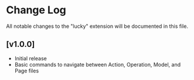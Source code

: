 # Change Log

All notable changes to the "lucky" extension will be documented in this file.

## [v1.0.0]

- Initial release
- Basic commands to navigate between Action, Operation, Model, and Page files

